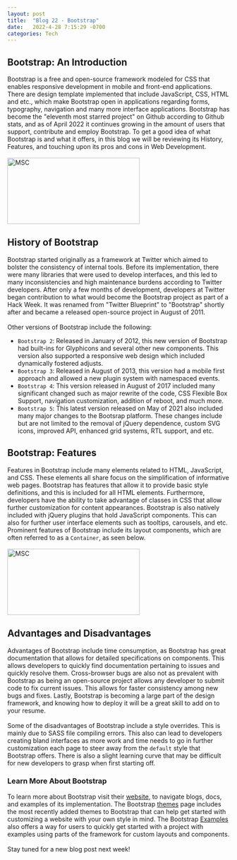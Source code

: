 ```yaml
---
layout: post
title:  "Blog 22 - Bootstrap"
date:   2022-4-28 7:15:29 -0700
categories: Tech
---
```

## Bootstrap: An Introduction 
Bootstrap is a free and open-source framework modeled for CSS that enables responsive development in mobile and front-end applications. There are design template implemented that include JavaScript, CSS, HTML and etc., which make Bootstrap open in applications regarding forms, typography, navigation and many more interface applications. Bootstrap has become the "eleventh most starred project" on Github according to Github stats, and as of April 2022 it continues growing in the amount of users that support, contribute and employ Bootstrap. To get a good idea of what Bootstrap is and what it offers, in this blog we will be reviewing its History, Features, and touching upon its pros and cons in Web Development. 
<br/><br/>
<img src="https://getbootstrap.com/docs/5.1/assets/brand/bootstrap-social.png" alt="MSC" width="300" height="150">
<br/>

## History of Bootstrap
Bootstrap started originally as a framework at Twitter which aimed to bolster the consistency of internal tools. Before its implementation, there were many libraries that were used to develop interfaces, and this led to many inconsistencies and high maintenance burdens according to Twitter developers. After only a few months of development, developers at Twitter began contribution to what would become the Bootstrap project as part of a Hack Week. It was renamed from "Twitter Blueprint" to "Bootstrap" shortly after and became a released open-source project in August of 2011.
<br/><br/>
Other versions of Bootstrap include the following:
- `Bootstrap 2`: Released in January of 2012, this new version of Bootstrap had built-ins for Glyphicons and several other new components. This version also supported a responsive web design which included dynamically fostered adjusts.
- `Bootstrap 3`: Released in August of 2013, this version had a mobile first approach and allowed a new plugin system with namespaced events.
- `Bootstrap 4`: This version released in August of 2017 included many significant changed such as major rewrite of the code, CSS Flexible Box Support, navigation customization, addition of reboot, and much more.
- `Bootstrap 5`: This latest version released on May of 2021 also included many major changes to the Bootsrap platform. These changes include but are not limited to the removal of jQuery dependence, custom SVG icons, improved API, enhanced grid systems, RTL support, and etc.

## Bootstrap: Features
Features in Bootstrap include many elements related to HTML, JavaScript, and CSS. These elements all share focus on the simplification of informative web pages. Bootstrap has features that allow it to provide basic style definitions, and this is included for all HTML elements. Furthermore, developers have the ability to take advantage of classes in CSS that allow further customization for content appearances. Bootstrap is also natively included with jQuery plugins that hold JavaScript components. This can also for further user interface elements such as tooltips, carousels, and etc. Prominent features of Bootstrap include its layout components, which are often referred to as a `Container`, as seen below. 
<br/><br/>
<img src="https://i.stack.imgur.com/bAetX.png" alt="MSC" width="300" height="150">

## Advantages and Disadvantages
Advantages of Bootstrap include time consumption, as Bootstrap has great documentation that allows for detailed specifications on components. This allows developers to quickly find documentation pertaining to issues and quickly resolve them. Cross-browser bugs are also not as prevalent with Bootstrap as being an open-source project allows any developer to submit code to fix current issues. This allows for faster consistency among new bugs and fixes. Lastly, Bootstrap is becoming a large part of the design framework, and knowing how to deploy it will be a great skill to add on to your resume. 
<br/><br/>
Some of the disadvantages of Bootstrap include a style overrides. This is mainly due to SASS file compiling errors. This also can lead to developers creating bland interfaces as more work and time needs to go in further customization each page to steer away from the `default` style that Bootstrap offers. There is also a slight learning curve that may be difficult for new developers to grasp when first starting off. 

### Learn More About Bootstrap
To learn more about Bootstrap visit their [website][web-io], to navigate blogs, docs, and examples of its implementation. The Bootstrap [themes][theme-io] page includes the most recently added themes to Bootstrap that can help get started with customizing a website with your own style in mind. The Bootstrap [Examples][examples-io] also offers a way for users to quickly get started with a project with examples using parts of the framework for custom layouts and components. 
<br/><br/>
Stay tuned for a new blog post next week!

[web-io]: https://getbootstrap.com/
[theme-io]: https://themes.getbootstrap.com/
[examples-io]: https://getbootstrap.com/docs/5.1/examples/
